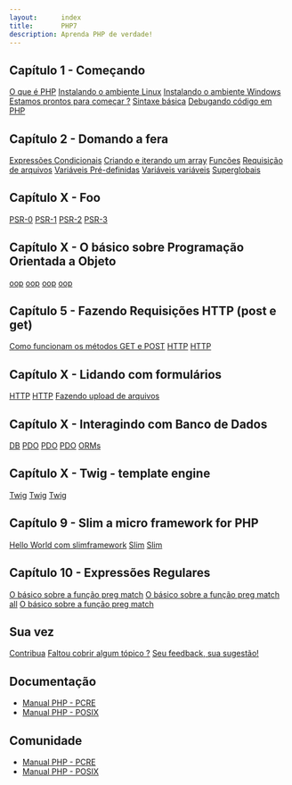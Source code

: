 ```yaml
---
layout:      index
title:       PHP7
description: Aprenda PHP de verdade!
---
```



## Capítulo 1 - Começando

<div class="list-group">
    <a href="/php/o-que-e-php/" class="list-group-item">O que é PHP</a>
    <a href="/php/instalando-o-ambiente/" class="list-group-item">Instalando o ambiente Linux</a>
    <a href="/php/instalando-o-ambiente/" class="list-group-item">Instalando o ambiente Windows</a>
    <a href="/php/foo/" class="list-group-item">Estamos prontos para começar ?</a>
    <a href="/php/sintaxe-basica-de-php/" class="list-group-item">Sintaxe básica</a>
    <a href="/php/debugando-codigo/" class="list-group-item">Debugando código em PHP</a>
</div>


## Capítulo 2 - Domando a fera

<div class="list-group">
    <a href="/php/if-else/" class="list-group-item">Expressões Condicionais</a>
    <a href="/php/criando-e-iterando-um-array-em-php/" class="list-group-item">Criando e iterando um array</a>
    <a href="/php/funcoes/" class="list-group-item">Funcões</a>
    <a href="/php/foo/" class="list-group-item">Requisição de arquivos</a>
    <a href="https://secure.php.net/manual/pt_BR/language.variables.predefined.php" class="list-group-item">Variáveis Pré-definidas</a>
    <a href="http://php.net/manual/pt_BR/language.variables.variable.php" class="list-group-item">Variáveis variáveis</a>
    <a href="https://secure.php.net/manual/pt_BR/language.variables.superglobals.php" class="list-group-item">Superglobais</a>
</div>


## Capítulo X - Foo

<div class="list-group">
    <a href="/php/foo/" class="list-group-item">PSR-0</a>
    <a href="/php/foo/" class="list-group-item">PSR-1</a>
    <a href="/php/foo/" class="list-group-item">PSR-2</a>
    <a href="/php/foo/" class="list-group-item">PSR-3</a>
</div>

## Capítulo X - O básico sobre Programação Orientada a Objeto

<div class="list-group">
    <a href="/php/foo/" class="list-group-item">oop</a>
    <a href="/php/foo/" class="list-group-item">oop</a>
    <a href="/php/foo/" class="list-group-item">oop</a>
    <a href="/php/foo/" class="list-group-item">oop</a>
</div>

## Capítulo 5 - Fazendo Requisições HTTP (post e get)

<div class="list-group">
    <a href="/php/como-funcionam-os-metodos-get-e-post/" class="list-group-item">Como funcionam os métodos GET e POST</a>
    <a href="/php/foo/" class="list-group-item">HTTP</a>
    <a href="/php/foo/" class="list-group-item">HTTP</a>
</div>

## Capítulo X - Lidando com formulários

<div class="list-group">
    <a href="/php/foo/" class="list-group-item">HTTP</a>
    <a href="/php/foo/" class="list-group-item">HTTP</a>
    <a href="/php/foo/" class="list-group-item">Fazendo upload de arquivos</a>
</div>

## Capítulo X - Interagindo com Banco de Dados

<div class="list-group">
    <a href="/php/foo/" class="list-group-item">DB</a>
    <a href="/php/foo/" class="list-group-item">PDO</a>
    <a href="/php/foo/" class="list-group-item">PDO</a>
    <a href="/php/foo/" class="list-group-item">PDO</a>
    <a href="/php/foo/" class="list-group-item">ORMs</a>
</div>

## Capítulo X - Twig - template engine

<div class="list-group">
    <a href="/php/foo/" class="list-group-item">Twig</a>
    <a href="/php/foo/" class="list-group-item">Twig</a>
    <a href="/php/foo/" class="list-group-item">Twig</a>
</div>

## Capítulo 9 - Slim a micro framework for PHP

<div class="list-group">
    <a href="/php/hello-world-com-slimframework/" class="list-group-item">Hello World com slimframework</a>
    <a href="/php/foo/" class="list-group-item">Slim</a>
    <a href="/php/foo/" class="list-group-item">Slim</a>
</div>

## Capítulo 10 - Expressões Regulares

<div class="list-group">
    <a href="/php/o-basico-sobre-a-função-preg-match/" class="list-group-item">O básico sobre a função preg match</a>
    <a href="/php/o-basico-sobre-a-funcao-preg-match-all/" class="list-group-item">O básico sobre a função preg match all</a>
    <a href="/php/o-basico-sobre-a-função-preg-match/" class="list-group-item">O básico sobre a função preg match</a>
</div>

## Sua vez

<div class="list-group">
    <a href="/php/foo/" class="list-group-item">Contribua</a>
    <a href="/php/foo/" class="list-group-item">Faltou cobrir algum tópico ?</a>
    <a href="/php/foo/" class="list-group-item">Seu feedback, sua sugestão!</a>
</div>


## Documentação

- [Manual PHP - PCRE](http://www.php.net/manual/pt_BR/book.pcre.php "link-externo")
- [Manual PHP - POSIX](http://www.php.net/manual/en/reference.pcre.pattern.posix.php "link-externo")

## Comunidade

- [Manual PHP - PCRE](http://www.php.net/manual/pt_BR/book.pcre.php "link-externo")
- [Manual PHP - POSIX](http://www.php.net/manual/en/reference.pcre.pattern.posix.php "link-externo")
